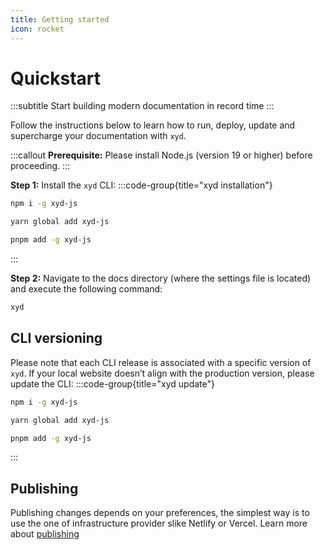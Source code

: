 ```yaml
---
title: Getting started
icon: rocket
---
```


# Quickstart
:::subtitle
Start building modern documentation in record time
:::

Follow the instructions below to learn how to run, deploy, update and supercharge your documentation with `xyd`.

:::callout
**Prerequisite:** Please install Node.js (version 19 or higher) before proceeding.
:::

<!-- <UnderlineNav value={activeTab}>
    <UnderlineNav.Item value="cli" href="#cli">
        CLI
    </UnderlineNav.Item>
    <UnderlineNav.Item value="code" href="#code">
        Code
    </UnderlineNav.Item>
</UnderlineNav>  -->

**Step 1:** Install the <code>xyd</code> CLI:
:::code-group{title="xyd installation"}
```bash npm
npm i -g xyd-js
```

```bash yarn
yarn global add xyd-js
```

```bash pnpm
pnpm add -g xyd-js
```
:::

**Step 2:** Navigate to the docs directory (where the settings file is located) and execute the following command:
```bash
xyd
```

## CLI versioning
Please note that each CLI release is associated with a specific version of <code>xyd</code>.
If your local website doesn’t align with the production version, please update the CLI:
:::code-group{title="xyd update"}
```bash npm
npm i -g xyd-js
```

```bash yarn
yarn global add xyd-js
```

```bash pnpm
pnpm add -g xyd-js
```
:::

## Publishing
Publishing changes depends on your preferences, the simplest way is to
use the one of infrastructure provider slike Netlify or Vercel.
Learn more about [publishing](/docs/deploy)